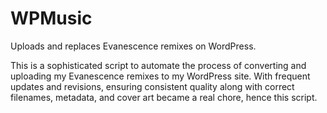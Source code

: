 # WPMusic

Uploads and replaces Evanescence remixes on WordPress.

This is a sophisticated script to automate the process of converting and uploading my Evanescence remixes to my WordPress site. With frequent updates and revisions, ensuring consistent quality along with correct filenames, metadata, and cover art became a real chore, hence this script.
